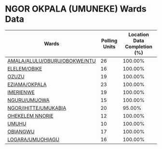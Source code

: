 
# NGOR OKPALA (UMUNEKE) Wards Data

| Wards | Polling Units | Location Data Completion (%) |
| ---- | ----- | ------- |
| [AMALA/ALULU/OBURU/OBOKWE/NTU](./wards/3483-amala/alulu/oburu/obokwe/ntu) | 26 | 100.00% |
| [ELELEM/OBIKE](./wards/3484-elelem/obike) | 16 | 100.00% |
| [OZUZU](./wards/3485-ozuzu) | 19 | 100.00% |
| [EZIAMA/OKPALA](./wards/3486-eziama/okpala) | 23 | 100.00% |
| [IMERIENWE](./wards/3487-imerienwe) | 19 | 100.00% |
| [NGURU/UMUOWA](./wards/3488-nguru/umuowa) | 15 | 100.00% |
| [NGOR/IHITTE/UMUKABIA](./wards/3489-ngor/ihitte/umukabia) | 20 | 95.00% |
| [OHEKELEM NNORIE](./wards/3490-ohekelem-nnorie) | 12 | 100.00% |
| [UMUHU](./wards/3491-umuhu) | 10 | 100.00% |
| [OBIANGWU](./wards/3492-obiangwu) | 17 | 100.00% |
| [LOGARA/UMUOHIAGU](./wards/3493-logara/umuohiagu) | 16 | 100.00% |




